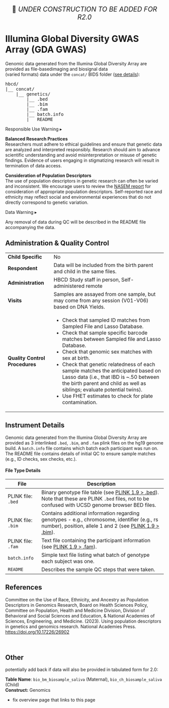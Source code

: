 <p style="text-align: center; font-size: 1.5em;">🚧 <i>UNDER CONSTRUCTION TO BE ADDED FOR R2.0</i></p>

# Illumina Global Diversity GWAS Array (GDA GWAS)

Genomic data generated from the Illumina Global Diversity Array are provided as <span class="tooltip">file-based<span class="tooltiptext">imaging and biosignal data<br>(varied formats)</span></span> data under the `concat/` BIDS folder (<a href="../../../datacuration/concat" target="_blank">see details</a>):

<p>
<pre class="folder-tree">
hbcd/
|__ concat/ 
    |__ genetics/
        |__ .bed
        |__ .bim
        |__ .fam
        |__ batch.info
        |__ README
</pre>
</p>

<div id="alert" class="alert-banner" onclick="toggleCollapse(this)">
  <span class="emoji"><i class="fas fa-exclamation-circle"></i></span>
  <span class="text-with-link">
  <span class="text">Responsible Use Warning</span>
  <a class="anchor-link" href="#alert" title="Copy link">
  <i class="fa-solid fa-link"></i>
  </a>
  </span>
  <span class="arrow">▸</span>
</div>
<div class="alert-collapsible-content">
<p><b>Balanced Research Practices</b><br>
Researchers must adhere to ethical guidelines and ensure that genetic data are analyzed and interpreted responsibly. Research should aim to advance scientific understanding and avoid misinterpretation or misuse of genetic findings. Evidence of users engaging in stigmatizing research will result in termination of data access.</p>
<p><b>Consideration of Population Descriptors</b><br>
The use of population descriptors in genetic research can often be varied and inconsistent. We encourage users to review the <a href="https://doi.org/10.17226/26902">NASEM report</a> for consideration of appropriate population descriptors. Self-reported race and ethnicity may reflect social and environmental experiences that do not directly correspond to genetic variation.</p>
</div>

<div id="warning" class="warning-banner" onclick="toggleCollapse(this)">
  <span class="emoji"><i class="fas fa-exclamation-triangle"></i></span>
  <span class="text-with-link">
  <span class="text">Data Warning</span>
  <a class="anchor-link" href="#warning" title="Copy link">
  <i class="fa-solid fa-link"></i>
  </a>
  </span>
  <span class="arrow">▸</span>
</div>
<div class="warning-collapsible-content">
<p>Any removal of data during QC will be described in the README file accompanying the data.</p> 
</div>

## Administration & Quality Control

<table class="table-no-vertical-lines" style="width: 100%; border-collapse: collapse; table-layout: fixed;">
<tbody>
<tr><td><b>Child Specific</b></td>
<td>No</td></tr>
<tr><td><b>Respondent</b></td>
<td>Data will be included from the birth parent and child in the same files.</td></tr>
<tr><td><b>Administration</b></td>
<td style="word-wrap: break-word; white-space: normal;">HBCD Study staff in person, Self-administered remote</td></tr>
<tr><td><b>Visits</b></td>
<td style="word-wrap: break-word; white-space: normal;">Samples are assayed from one sample, but may come from any session (V01-V06) based on DNA Yields.</td></tr>
<tr><td><b>Quality Control Procedures</b></td>
<td style="word-wrap: break-word; white-space: normal;">
<ul>
  <li>Check that sampled ID matches from Sampled File and Lasso Database.</li>
  <li>Check that sample specific barcode matches between Sampled file and Lasso Database.</li>
  <li>Check that genomic sex matches with sex at birth.</li>
  <li>Check that genetic relatedness of each sample matches the anticipated based on Lasso data (i.e., that IBD is ~.50 between the birth parent and child as well as siblings; evaluate potential twins).</li>
  <li>Use FHET estimates to check for plate contamination.</li>
</ul>
</td></tr>      
</tbody>
</table>

## Instrument Details

Genomic data generated from the Illumina Global Diversity Array are provided as 3 interlinked `.bed`, `.bim`, and `.fam` plink files on the hg19 genome build. A `batch.info` file contains which batch each participant was run on. The README file contains details of initial QC to ensure sample matches (e.g., ID checks, sex checks, etc.). 

#### File Type Details

<table class="table-no-vertical-lines" style="width: 100%; border-collapse: collapse; table-layout: fixed;">
<thead>
  <tr>
  <th>File</th>
  <th>Description</th>
  </tr>
</thead>
<tbody>
<tr>
<td>PLINK file: <code>.bed</code></td>
<td style="word-wrap: break-word; white-space: normal;">Binary genotype file table (see <a href="https://www.cog-genomics.org/plink/1.9/formats#bed">PLINK 1.9 &gt; .bed</a>). Note that these are PLINK <code>.bed</code> files, not to be confused with UCSD genome browser BED files.</td>
</tr>
<tr>
<td>PLINK file: <code>.bim</code></td>
<td style="word-wrap: break-word; white-space: normal;">Contains additional information regarding genotypes - e.g., chromosome, identifier (e.g., rs number), position, allele 1 and 2 (see <a href="https://www.cog-genomics.org/plink/1.9/formats#bim">PLINK 1.9 &gt; .bim</a>).</td>
</tr>
<tr>
<td>PLINK file: <code>.fam</code></td>
<td style="word-wrap: break-word; white-space: normal;">Text file containing the participant information (see <a href="https://www.cog-genomics.org/plink/1.9/formats#fam">PLINK 1.9 &gt; .fam</a>).</td>
</tr>
<tr>
<td><code>batch.info</code></td>
<td style="word-wrap: break-word; white-space: normal;">Simple text file listing what batch of genotype each subject was one.</td>
</tr>
<tr>
<td><code>README</code></td>
<td style="word-wrap: break-word; white-space: normal;">Describes the sample QC steps that were taken.</td>
</tr>
</tbody>
</table>

## References

<div class="references"> 
<p>Committee on the Use of Race, Ethnicity, and Ancestry as Population Descriptors in Genomics Research, Board on Health Sciences Policy, Committee on Population, Health and Medicine Division, Division of Behavioral and Social Sciences and Education, & National Academies of Sciences, Engineering, and Medicine. (2023). Using population descriptors in genetics and genomics research. National Academies Press. <a href="https://doi.org/10.17226/26902">https://doi.org/10.17226/26902</a></p>  
</div>

<br>





## Other

potentially add back if data will also be provided in tabulated form for 2.0:


**Table Name**: `bio_bm_biosample_saliva` (Maternal), `bio_ch_biosample_saliva` (Child)              
**Construct:** Genomics

- fix overview page that links to this page
